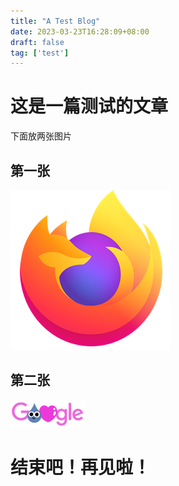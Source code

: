 ```yaml
---
title: "A Test Blog"
date: 2023-03-23T16:28:09+08:00
draft: false
tag: ['test']
---
```


# 这是一篇测试的文章

下面放两张图片
## 第一张
![](firefox-icon.png)
## 第二张
![](下载4.png)
# 结束吧！再见啦！

